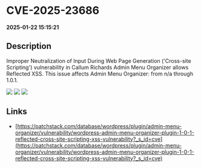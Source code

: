 # CVE-2025-23686

**2025-01-22 15:15:21**

## Description
Improper Neutralization of Input During Web Page Generation ('Cross-site Scripting') vulnerability in Callum Richards Admin Menu Organizer allows Reflected XSS. This issue affects Admin Menu Organizer: from n/a through 1.0.1.

![](https://img.shields.io/static/v1?label=Score&message=7.1&color=red)
![](https://img.shields.io/static/v1?label=Severity&message=HIGH&color=red)
![](https://img.shields.io/static/v1?label=CWE&message=XSS&color=green)

## Links
- [https://patchstack.com/database/wordpress/plugin/admin-menu-organizer/vulnerability/wordpress-admin-menu-organizer-plugin-1-0-1-reflected-cross-site-scripting-xss-vulnerability?_s_id=cve](https://patchstack.com/database/wordpress/plugin/admin-menu-organizer/vulnerability/wordpress-admin-menu-organizer-plugin-1-0-1-reflected-cross-site-scripting-xss-vulnerability?_s_id=cve)
